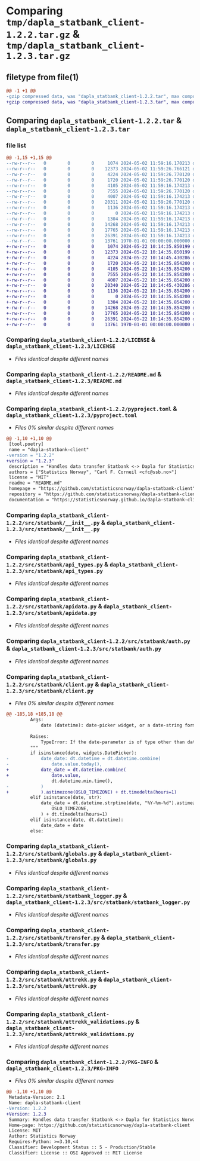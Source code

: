 # Comparing `tmp/dapla_statbank_client-1.2.2.tar.gz` & `tmp/dapla_statbank_client-1.2.3.tar.gz`

## filetype from file(1)

```diff
@@ -1 +1 @@
-gzip compressed data, was "dapla_statbank_client-1.2.2.tar", max compression
+gzip compressed data, was "dapla_statbank_client-1.2.3.tar", max compression
```

## Comparing `dapla_statbank_client-1.2.2.tar` & `dapla_statbank_client-1.2.3.tar`

### file list

```diff
@@ -1,15 +1,15 @@
--rw-r--r--   0        0        0     1074 2024-05-02 11:59:16.170213 dapla_statbank_client-1.2.2/LICENSE
--rw-r--r--   0        0        0    12373 2024-05-02 11:59:26.766121 dapla_statbank_client-1.2.2/README.md
--rw-r--r--   0        0        0     4224 2024-05-02 11:59:26.770120 dapla_statbank_client-1.2.2/pyproject.toml
--rw-r--r--   0        0        0     1720 2024-05-02 11:59:26.770120 dapla_statbank_client-1.2.2/src/statbank/__init__.py
--rw-r--r--   0        0        0     4105 2024-05-02 11:59:16.174213 dapla_statbank_client-1.2.2/src/statbank/api_types.py
--rw-r--r--   0        0        0     7555 2024-05-02 11:59:26.770120 dapla_statbank_client-1.2.2/src/statbank/apidata.py
--rw-r--r--   0        0        0     4007 2024-05-02 11:59:16.174213 dapla_statbank_client-1.2.2/src/statbank/auth.py
--rw-r--r--   0        0        0    20311 2024-05-02 11:59:26.770120 dapla_statbank_client-1.2.2/src/statbank/client.py
--rw-r--r--   0        0        0     1136 2024-05-02 11:59:16.174213 dapla_statbank_client-1.2.2/src/statbank/globals.py
--rw-r--r--   0        0        0        0 2024-05-02 11:59:16.174213 dapla_statbank_client-1.2.2/src/statbank/py.typed
--rw-r--r--   0        0        0     1304 2024-05-02 11:59:16.174213 dapla_statbank_client-1.2.2/src/statbank/statbank_logger.py
--rw-r--r--   0        0        0    14268 2024-05-02 11:59:16.174213 dapla_statbank_client-1.2.2/src/statbank/transfer.py
--rw-r--r--   0        0        0    17765 2024-05-02 11:59:16.174213 dapla_statbank_client-1.2.2/src/statbank/uttrekk.py
--rw-r--r--   0        0        0    26391 2024-05-02 11:59:16.174213 dapla_statbank_client-1.2.2/src/statbank/uttrekk_validations.py
--rw-r--r--   0        0        0    13761 1970-01-01 00:00:00.000000 dapla_statbank_client-1.2.2/PKG-INFO
+-rw-r--r--   0        0        0     1074 2024-05-22 10:14:35.850199 dapla_statbank_client-1.2.3/LICENSE
+-rw-r--r--   0        0        0    12373 2024-05-22 10:14:35.850199 dapla_statbank_client-1.2.3/README.md
+-rw-r--r--   0        0        0     4224 2024-05-22 10:14:45.430286 dapla_statbank_client-1.2.3/pyproject.toml
+-rw-r--r--   0        0        0     1720 2024-05-22 10:14:35.854200 dapla_statbank_client-1.2.3/src/statbank/__init__.py
+-rw-r--r--   0        0        0     4105 2024-05-22 10:14:35.854200 dapla_statbank_client-1.2.3/src/statbank/api_types.py
+-rw-r--r--   0        0        0     7555 2024-05-22 10:14:35.854200 dapla_statbank_client-1.2.3/src/statbank/apidata.py
+-rw-r--r--   0        0        0     4007 2024-05-22 10:14:35.854200 dapla_statbank_client-1.2.3/src/statbank/auth.py
+-rw-r--r--   0        0        0    20340 2024-05-22 10:14:45.430286 dapla_statbank_client-1.2.3/src/statbank/client.py
+-rw-r--r--   0        0        0     1136 2024-05-22 10:14:35.854200 dapla_statbank_client-1.2.3/src/statbank/globals.py
+-rw-r--r--   0        0        0        0 2024-05-22 10:14:35.854200 dapla_statbank_client-1.2.3/src/statbank/py.typed
+-rw-r--r--   0        0        0     1304 2024-05-22 10:14:35.854200 dapla_statbank_client-1.2.3/src/statbank/statbank_logger.py
+-rw-r--r--   0        0        0    14268 2024-05-22 10:14:35.854200 dapla_statbank_client-1.2.3/src/statbank/transfer.py
+-rw-r--r--   0        0        0    17765 2024-05-22 10:14:35.854200 dapla_statbank_client-1.2.3/src/statbank/uttrekk.py
+-rw-r--r--   0        0        0    26391 2024-05-22 10:14:35.854200 dapla_statbank_client-1.2.3/src/statbank/uttrekk_validations.py
+-rw-r--r--   0        0        0    13761 1970-01-01 00:00:00.000000 dapla_statbank_client-1.2.3/PKG-INFO
```

### Comparing `dapla_statbank_client-1.2.2/LICENSE` & `dapla_statbank_client-1.2.3/LICENSE`

 * *Files identical despite different names*

### Comparing `dapla_statbank_client-1.2.2/README.md` & `dapla_statbank_client-1.2.3/README.md`

 * *Files identical despite different names*

### Comparing `dapla_statbank_client-1.2.2/pyproject.toml` & `dapla_statbank_client-1.2.3/pyproject.toml`

 * *Files 0% similar despite different names*

```diff
@@ -1,10 +1,10 @@
 [tool.poetry]
 name = "dapla-statbank-client"
-version = "1.2.2"
+version = "1.2.3"
 description = "Handles data transfer Statbank <-> Dapla for Statistics Norway"
 authors = ["Statistics Norway", "Carl F. Corneil <cfc@ssb.no>"]
 license = "MIT"
 readme = "README.md"
 homepage = "https://github.com/statisticsnorway/dapla-statbank-client"
 repository = "https://github.com/statisticsnorway/dapla-statbank-client"
 documentation = "https://statisticsnorway.github.io/dapla-statbank-client"
```

### Comparing `dapla_statbank_client-1.2.2/src/statbank/__init__.py` & `dapla_statbank_client-1.2.3/src/statbank/__init__.py`

 * *Files identical despite different names*

### Comparing `dapla_statbank_client-1.2.2/src/statbank/api_types.py` & `dapla_statbank_client-1.2.3/src/statbank/api_types.py`

 * *Files identical despite different names*

### Comparing `dapla_statbank_client-1.2.2/src/statbank/apidata.py` & `dapla_statbank_client-1.2.3/src/statbank/apidata.py`

 * *Files identical despite different names*

### Comparing `dapla_statbank_client-1.2.2/src/statbank/auth.py` & `dapla_statbank_client-1.2.3/src/statbank/auth.py`

 * *Files identical despite different names*

### Comparing `dapla_statbank_client-1.2.2/src/statbank/client.py` & `dapla_statbank_client-1.2.3/src/statbank/client.py`

 * *Files 0% similar despite different names*

```diff
@@ -185,18 +185,18 @@
         Args:
             date (datetime): date-picker widget, or a date-string formatted as 2000-12-31
 
         Raises:
             TypeError: If the date-parameter is of type other than datetime, string, or ipywidgets.DatePicker.
         """
         if isinstance(date, widgets.DatePicker):
-            date_date: dt.datetime = dt.datetime.combine(
-                date.value.today(),
+            date_date = dt.datetime.combine(
+                date.value,
                 dt.datetime.min.time(),
-            )
+            ).astimezone(OSLO_TIMEZONE) + dt.timedelta(hours=1)
         elif isinstance(date, str):
             date_date = dt.datetime.strptime(date, "%Y-%m-%d").astimezone(
                 OSLO_TIMEZONE,
             ) + dt.timedelta(hours=1)
         elif isinstance(date, dt.datetime):
             date_date = date
         else:
```

### Comparing `dapla_statbank_client-1.2.2/src/statbank/globals.py` & `dapla_statbank_client-1.2.3/src/statbank/globals.py`

 * *Files identical despite different names*

### Comparing `dapla_statbank_client-1.2.2/src/statbank/statbank_logger.py` & `dapla_statbank_client-1.2.3/src/statbank/statbank_logger.py`

 * *Files identical despite different names*

### Comparing `dapla_statbank_client-1.2.2/src/statbank/transfer.py` & `dapla_statbank_client-1.2.3/src/statbank/transfer.py`

 * *Files identical despite different names*

### Comparing `dapla_statbank_client-1.2.2/src/statbank/uttrekk.py` & `dapla_statbank_client-1.2.3/src/statbank/uttrekk.py`

 * *Files identical despite different names*

### Comparing `dapla_statbank_client-1.2.2/src/statbank/uttrekk_validations.py` & `dapla_statbank_client-1.2.3/src/statbank/uttrekk_validations.py`

 * *Files identical despite different names*

### Comparing `dapla_statbank_client-1.2.2/PKG-INFO` & `dapla_statbank_client-1.2.3/PKG-INFO`

 * *Files 0% similar despite different names*

```diff
@@ -1,10 +1,10 @@
 Metadata-Version: 2.1
 Name: dapla-statbank-client
-Version: 1.2.2
+Version: 1.2.3
 Summary: Handles data transfer Statbank <-> Dapla for Statistics Norway
 Home-page: https://github.com/statisticsnorway/dapla-statbank-client
 License: MIT
 Author: Statistics Norway
 Requires-Python: >=3.10,<4
 Classifier: Development Status :: 5 - Production/Stable
 Classifier: License :: OSI Approved :: MIT License
```


